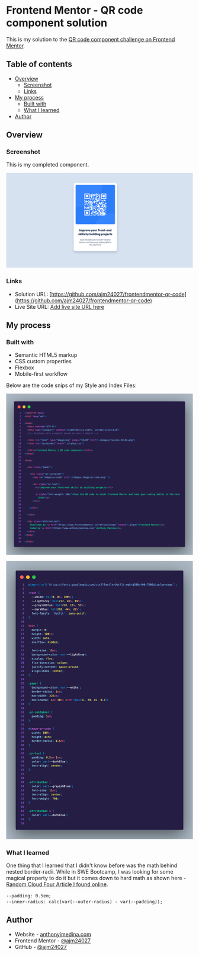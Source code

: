 # Frontend Mentor - QR code component solution

This is my solution to the [QR code component challenge on Frontend Mentor](https://www.frontendmentor.io/challenges/qr-code-component-iux_sIO_H).

## Table of contents

- [Overview](#overview)
  - [Screenshot](#screenshot)
  - [Links](#links)
- [My process](#my-process)
  - [Built with](#built-with)
  - [What I learned](#what-i-learned)
- [Author](#author)

## Overview

### Screenshot

This is my completed component.

![Design preview for my QR code component](./images/finishedResult.jpg)

### Links

- Solution URL: [https://github.com/ajm24027/frontendmentor-qr-code](https://github.com/ajm24027/frontendmentor-qr-code)
- Live Site URL: [Add live site URL here](https://your-live-site-url.com)

## My process

### Built with

- Semantic HTML5 markup
- CSS custom properties
- Flexbox
- Mobile-first workflow

Below are the code snips of my Style and Index Files:

![Preview of my index.hml](./images/html.png)

![preview of my style.css](./images/css.png)

### What I learned

One thing that I learned that I didn't know before was the math behind nested border-radii. While in SWE Bootcamp, I was looking for some magical property to do it but it comes down to hard math as shown here -
[Random Cloud Four Article I found online](https://cloudfour.com/thinks/the-math-behind-nesting-rounded-corners/).

```--outer-radius: 1em;
--padding: 0.5em;
--inner-radius: calc(var(--outer-radius) - var(--padding));
```

## Author

- Website - [anthonyjmedina.com](https://www.your-site.com)
- Frontend Mentor - [@ajm24027](https://www.frontendmentor.io/profile/ajm24027)
- GitHub - [@ajm24027](https://github.com/ajm24027)
